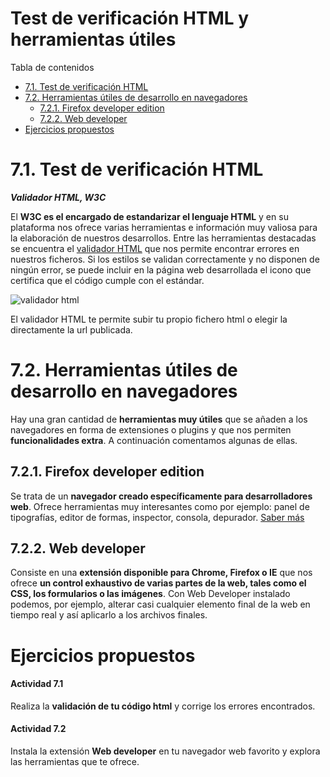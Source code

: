 # Test de verificación HTML y herramientas útiles

Tabla de contenidos

-   [7.1. Test de verificación HTML](#71-Test-de-verificacion-HTML)
-   [7.2. Herramientas útiles de desarrollo en navegadores](#72-Herramientas-utiles-de-desarrollo-en-navegadores)
    -   [7.2.1. Firefox developer edition](#721-Firefox-developer-edition)
    -   [7.2.2. Web developer](#722-Web-developer)
-   [Ejercicios propuestos](#Ejercicios-propuestos)

# 7.1. Test de verificación HTML

***Validador HTML, W3C***

El **W3C es el encargado de estandarizar el lenguaje HTML** y en su plataforma nos ofrece varias herramientas e información muy valiosa para la elaboración de nuestros desarrollos. Entre las herramientas destacadas se encuentra el [validador HTML](https://validator.w3.org/#validate_by_upload+with_options) que nos permite encontrar errores en nuestros ficheros. Si los estilos se validan correctamente y no disponen de ningún error, se puede incluir en la página web desarrollada el icono que certifica que el código cumple con el estándar.

![validador html](https://www.eniun.com/wp-content/uploads/validador-html.png)

El validador HTML te permite subir tu propio fichero html o elegir la directamente la url publicada.

# 7.2. Herramientas útiles de desarrollo en navegadores

Hay una gran cantidad de **herramientas muy útiles** que se añaden a los navegadores en forma de extensiones o plugins y que nos permiten **funcionalidades extra**. A continuación comentamos algunas de ellas.

## 7.2.1. Firefox developer edition

Se trata de un **navegador creado específicamente para desarrolladores web**. Ofrece herramientas muy interesantes como por ejemplo: panel de tipografías, editor de formas, inspector, consola, depurador. [Saber más](https://www.mozilla.org/es-ES/firefox/developer/)

## 7.2.2. Web developer

Consiste en una **extensión disponible para Chrome, Firefox o IE** que nos ofrece **un control exhaustivo de varias partes de la web, tales como el CSS, los formularios o las imágenes**. Con Web Developer instalado podemos, por ejemplo, alterar casi cualquier elemento final de la web en tiempo real y así aplicarlo a los archivos finales.

# Ejercicios propuestos

#### Actividad 7.1

Realiza la **validación de tu código html** y corrige los errores encontrados.

#### Actividad 7.2

Instala la extensión **Web developer** en tu navegador web favorito y explora las herramientas que te ofrece.